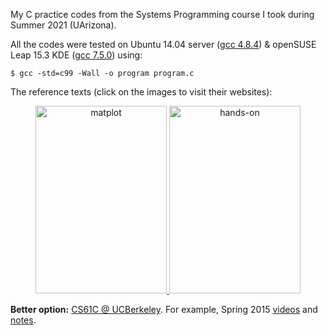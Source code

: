 My C practice codes from the Systems Programming course I took during Summer 2021 (UArizona).

All the codes were tested on Ubuntu 14.04 server ([gcc 4.8.4](https://gcc.gnu.org/onlinedocs/gcc-4.8.4/gcc/)) & openSUSE Leap 15.3 KDE ([gcc 7.5.0](https://gcc.gnu.org/onlinedocs/gcc-7.5.0/gcc/)) using:

`````shell
$ gcc -std=c99 -Wall -o program program.c
`````

The reference texts (click on the images to visit their websites):

<p>
<center>
    <a href="http://knking.com/books/c2/index.html">
     <img alt="matplot" src="https://gkorpal.github.io/images/king.jpg"
       width="210" height="300" class="center">
  </a>
  <a href="http://csapp.cs.cmu.edu/3e/home.html">
     <img alt="hands-on" src="https://gkorpal.github.io/images/bryant.jpg"
       width="210" height="300" class="center">
  </a>
   </center>
 </p>

**Better option:** [CS61C @ UCBerkeley](https://inst.eecs.berkeley.edu/~cs61c/archives.html). For example, Spring 2015 [videos](https://archive.org/details/ucberkeley-webcast-PL-XXv-cvA_iCl2-D-FS5mk0jFF6cYSJs_) and [notes](https://inst.eecs.berkeley.edu/~cs61c/sp15/).
